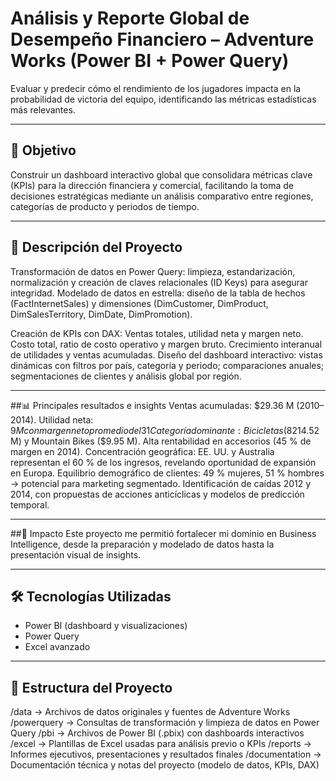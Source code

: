 # Análisis y Reporte Global de Desempeño Financiero – Adventure Works (Power BI + Power Query)
Evaluar y predecir cómo el rendimiento de los jugadores impacta en la probabilidad de victoria del equipo, identificando las métricas estadísticas más relevantes.

---

## 🎯 Objetivo
Construir un dashboard interactivo global que consolidara métricas clave (KPIs) para la dirección financiera y comercial, facilitando la toma de decisiones estratégicas mediante un análisis comparativo entre regiones, categorías de producto y periodos de tiempo.

---

## 🧠 Descripción del Proyecto
Transformación de datos en Power Query: limpieza, estandarización, normalización y creación de claves relacionales (ID Keys) para asegurar integridad.
Modelado de datos en estrella: diseño de la tabla de hechos (FactInternetSales) y dimensiones (DimCustomer, DimProduct, DimSalesTerritory, DimDate, DimPromotion).

Creación de KPIs con DAX:
Ventas totales, utilidad neta y margen neto.
Costo total, ratio de costo operativo y margen bruto.
Crecimiento interanual de utilidades y ventas acumuladas.
Diseño del dashboard interactivo: vistas dinámicas con filtros por país, categoría y periodo; comparaciones anuales; segmentaciones de clientes y análisis global por región.

---

##📊 Principales resultados e insights
Ventas acumuladas: $29.36 M (2010–2014).
Utilidad neta: $9 M con margen neto promedio del 31 %.
Categoría dominante: Bicicletas (82 % de las ventas); subcategorías destacadas Road Bikes ($14.52 M) y Mountain Bikes ($9.95 M).
Alta rentabilidad en accesorios (45 % de margen en 2014).
Concentración geográfica: EE. UU. y Australia representan el 60 % de los ingresos, revelando oportunidad de expansión en Europa.
Equilibrio demográfico de clientes: 49 % mujeres, 51 % hombres → potencial para marketing segmentado.
Identificación de caídas 2012 y 2014, con propuestas de acciones anticíclicas y modelos de predicción temporal.

---

##🎯 Impacto
Este proyecto me permitió fortalecer mi dominio en Business Intelligence, desde la preparación y modelado de datos hasta la presentación visual de insights.

---

## 🛠️ Tecnologías Utilizadas
- Power BI (dashboard y visualizaciones)
- Power Query
- Excel avanzado

---

## 📂 Estructura del Proyecto
/data              → Archivos de datos originales y fuentes de Adventure Works
/powerquery        → Consultas de transformación y limpieza de datos en Power Query
/pbi               → Archivos de Power BI (.pbix) con dashboards interactivos
/excel             → Plantillas de Excel usadas para análisis previo o KPIs
/reports           → Informes ejecutivos, presentaciones y resultados finales
/documentation     → Documentación técnica y notas del proyecto (modelo de datos, KPIs, DAX)

